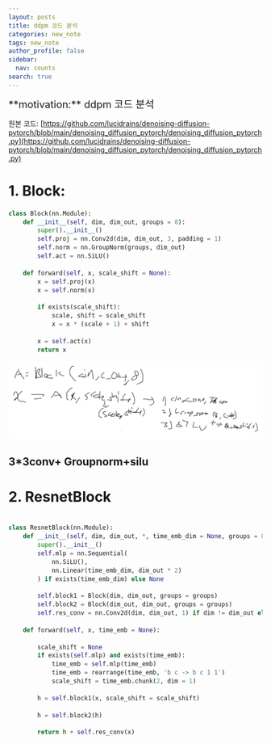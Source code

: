 ```yaml
---
layout: posts
title: ddpm 코드 분석
categories: new_note
tags: new_note
author_profile: false
sidebar:
  nav: counts
search: true
---
```


<div class="notice--info" markdown="1" style='font-size: 20px'>
**motivation:**  ddpm 코드 분석
</div>

원본 코드: [https://github.com/lucidrains/denoising-diffusion-pytorch/blob/main/denoising_diffusion_pytorch/denoising_diffusion_pytorch.py](https://github.com/lucidrains/denoising-diffusion-pytorch/blob/main/denoising_diffusion_pytorch/denoising_diffusion_pytorch.py)





# 1. Block:


``` python
class Block(nn.Module):
    def __init__(self, dim, dim_out, groups = 8):
        super().__init__()
        self.proj = nn.Conv2d(dim, dim_out, 3, padding = 1)
        self.norm = nn.GroupNorm(groups, dim_out)
        self.act = nn.SiLU()

    def forward(self, x, scale_shift = None):
        x = self.proj(x)
        x = self.norm(x)

        if exists(scale_shift):
            scale, shift = scale_shift
            x = x * (scale + 1) + shift

        x = self.act(x)
        return x

```

![](../../images/20240406-2024-04-06-ddpm%20코드%20분석-1.png)

## 3\*3conv+ Groupnorm+silu



# 2. ResnetBlock


``` python

class ResnetBlock(nn.Module):
    def __init__(self, dim, dim_out, *, time_emb_dim = None, groups = 8):
        super().__init__()
        self.mlp = nn.Sequential(
            nn.SiLU(),
            nn.Linear(time_emb_dim, dim_out * 2)
        ) if exists(time_emb_dim) else None

        self.block1 = Block(dim, dim_out, groups = groups)
        self.block2 = Block(dim_out, dim_out, groups = groups)
        self.res_conv = nn.Conv2d(dim, dim_out, 1) if dim != dim_out else nn.Identity()

    def forward(self, x, time_emb = None):

        scale_shift = None
        if exists(self.mlp) and exists(time_emb):
            time_emb = self.mlp(time_emb)
            time_emb = rearrange(time_emb, 'b c -> b c 1 1')
            scale_shift = time_emb.chunk(2, dim = 1)

        h = self.block1(x, scale_shift = scale_shift)

        h = self.block2(h)

        return h + self.res_conv(x)

```

##

